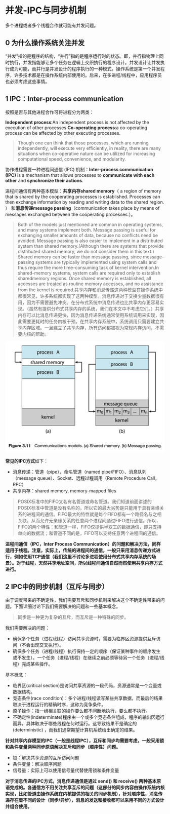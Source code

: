 ﻿# 并发-IPC与同步机制

多个进程或者多个线程合作就可能有并发问题。

## 0 为什么操作系统关注并发 ##

“并发”指的是程序的结构，“并行”指的是程序运行时的状态。即，并行指物理上同时执行，并发指能够让多个任务在逻辑上交织执行的程序设计。并发设计让并发执行成为可能，而并行是并发设计的程序执行的一种模式。操作系统是第一个并发程序，许多技术都是在操作系统内部使用的。后来，在多进程/线程中，应用程序员也必须考虑这些事情。

## 1 IPC：Inter-process communication  ##

按照是否与其他进程合作可将进程分为两类：

**Independent process**:An independent process is not affected by the execution of other processes
**Co-operating process**:a co-operating process can be affected by other executing processes.

> Though one can think that those processes, which are running independently, will execute very efficiently, in reality, there are many situations when co-operative nature can be utilized for increasing computational speed, convenience, and modularity. 

协作进程需要一种进程间通信 (IPC) 机制：**Inter-process communication (IPC)** is a mechanism that allows processes to **communicate with each other** and **synchronize their actions**.

进程间通信有两种基本模型：**共享内存shared memory**（ a region of memory that is shared by the cooperating processes is established. Processes can then exchange information by reading and writing data to the shared region. ）
和**消息传递message passing**（communication takes place by means of messages exchanged between the cooperating processes.）。

> Both of the models just mentioned are common in operating systems, and many systems implement both. Message passing is useful for exchanging smaller amounts of data, because no conflicts need be avoided. Message passing is also easier to implement in a distributed system than shared memory.(Although there are systems that provide distributed shared memory, we do not consider them in this text.) Shared memory can be faster than message passing, since message-passing systems are typically implemented using system calls and thus require the more time-consuming task of kernel intervention.In shared-memory systems, system calls are required only to establish sharedmemory regions. Once shared memory is established, all accesses are treated as routine memory accesses, and no assistance from the kernel is required.共享内存和消息传递这两种模型在操作系统中都很常见，许多系统都实现了这两种模型。消息传递对于交换少量数据很有用，因为不需要避免冲突。在分布式系统中消息传递也比共享内存更容易实现。（虽然有提供分布式共享内存的系统，我们在本文中不考虑它们。）共享内存可以比消息传递更快，因为消息传递系统通常使用系统调用来实现，因此需要更耗时的任务内核干预。在共享内存系统中，系统调用只需要建立共享内存区域。一旦建立了共享内存，所有访问都被视为常规内存访问，不需要内核的帮助。

![](https://raw.githubusercontent.com/yixy4app/images/picgo/202209102132632.png)

**常见的IPC方式**如下：

* 消息传递：管道（pipe），命名管道（named pipe/FIFO）、消息队列（message queue）、Socket、远程过程调用（Remote Procedure Call， RPC）
* 共享内存：shared memory, memory-mapped files

> POSIX标准中的FIFO又名有名管道或命名管道。我们知道前面讲述的POSIX标准中管道是没有名称的，所以它的最大劣势是只能用于具有亲缘关系的进程间的通信。FIFO最大的特性就是每个FIFO都有一个路径名与之相关联，从而允许无亲缘关系的任意两个进程间通过FIFO进行通信。所以，FIFO的两个特性：和管道一样，FIFO仅提供半双工的数据通信，即只支持单向的数据流；和管道不同的是，FIFO可以支持任意两个进程间的通信。

**进程间通信（IPC，Inter Process Communication）的问题和解决方法，同样适用于线程。注意，实际上，传统的进程间的通信，一般只采用消息传递方式进行，例如使用TCP通信（我们这里不讨论多进程使用分布式共享内存系统的场景）。对于线程，天然共享地址空间，所以线程间通信自然而然使用共享内存方式进行。**

## 2 IPC中的同步机制（互斥与同步） ##

由于调度带来的不确定性，我们需要互斥和同步机制来解决这个不确定性带来的问题。下面详细讨论下我们需要解决的问题和一些基本概念。

> 同步是一种更为复杂的互斥，而互斥是一种特殊的同步。 

我们需要解决的问题：

* 确保多个任务（进程/线程）访问共享资源时，需要为临界区资源提供互斥访问（不会出现交叉执行）。
* 确保多个任务（进程/线程）执行保持一定的顺序（保证某种事件的顺序发生或不发生）。一个任务（进程/线程）在继续之前必须等待另一个任务（进程/线程）完成某些操作。

基本概念：

* 临界区(critical section)是访问共享资源的一段代码，资源通常是一个变量或数据结构。 
* 竞态条件(race condition)：多个进程/线程读写某些共享数据，而最后的结果取决于进程运行的精确时序，这称为竞争条件。
* 原子操作：指一组相关联的操作要么都不间断地执行，要么都不执行。
* 不确定性(indeterminate)程序由一个或多个竞态条件组成，程序的输出因运行而异，具体取决于哪些线程在何时运行。这导致结果不是确定的(deterministic) ，而我们通常期望计算机系统给出确定的结果。 

**针对共享内存模型的IPC（一般是线程IPC），互斥和同步均需要考虑，一般采用锁和条件变量两种同步原语解决互斥和同步（顺序性）问题。**

* 锁：解决共享资源的互斥访问问题
* 条件变量：解决顺序问题
* 信号量：实际上可以使用信号量代替使用锁和条件变量

**对于消息传递的IPC方式，消息传递通信是通过 send() 和 receive() 两种基本原语完成的。各通信方不用关注共享互斥的问题（这部分的同步内容由操作系统内核实现，比如管道由操作系统在内核提供的相关的同步机制），针对顺序性，消息传递存在着不同的设计（同步/异步），消息的发送和接收都可以采用不同的方式设计并组合使用。**
